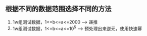 ## 根据不同的数据范围选择不同的方法
1. 1w组测试数据，1<=b<=a<=2000 ——> 递推
2. 1w组测试数据，1<=b<=a<=10<sup>5</sup> ——> 预处理出来逆元，使用快速幂